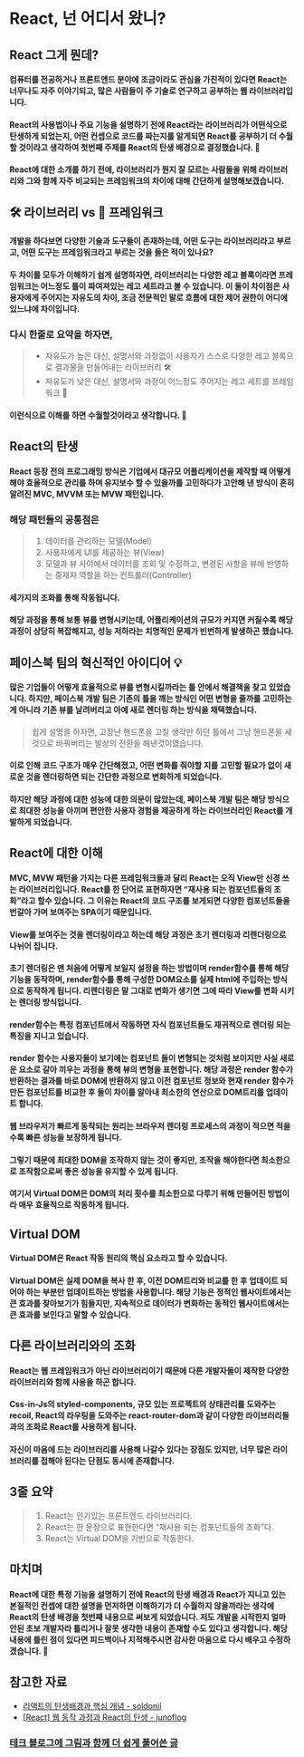 # React, 넌 어디서 왔니?

## React 그게 뭔데?

#### 컴퓨터를 전공하거나 프론트엔드 분야에 조금이라도 관심을 가진적이 있다면 React는 너무나도 자주 이야기되고, 많은 사람들이 주 기술로 연구하고 공부하는 **웹 라이브러리**입니다.

#### React의 사용법이나 주요 기능을 설명하기 전에 React라는 라이브러리가 어떤식으로 탄생하게 되었는지, 어떤 컨셉으로 코드를 짜는지를 알게되면 React를 공부하기 더 수월할 것이라고 생각하여 첫번째 주제를 React의 탄생 배경으로 결정했습니다. 🥳

#### React에 대한 소개를 하기 전에, 라이브러리가 뭔지 잘 모르는 사람들을 위해 라이브러리와 그와 함께 자주 비교되는 프레임워크의 차이에 대해 간단하게 설명해보겠습니다.

## 🛠 라이브러리 vs 🧩 프레임워크

#### 개발을 하다보면 다양한 기술과 도구들이 존재하는데, 어떤 도구는 라이브러리라고 부르고, 어떤 도구는 프레임워크라고 부르는 것을 들은 적이 있나요?

#### 두 차이를 모두가 이해하기 쉽게 설명하자면, **라이브러리는 다양한 레고 블록**이라면 프레임워크는 어느정도 틀이 짜여져있는 레고 세트라고 볼 수 있습니다. 이 둘이 차이점은 사용자에게 주어지는 자유도의 차이, 조금 전문적인 말로 흐름에 대한 제어 권한이 어디에 있느냐에 차이입니다.

### 다시 한줄로 요약을 하자면,

> - 자유도가 높은 대신, 설명서와 과정없이 사용자가 스스로 다양한 레고 블록으로 결과물을 만들어내는 라이브러리 🛠
> - 자유도가 낮은 대신, 설명서와 과정이 어느정도 주어지는 레고 세트를 프레임워크 🧩

#### 이런식으로 이해를 하면 수월할것이라고 생각합니다. 🤔

## React의 탄생

#### React 등장 전의 프로그래밍 방식은 기업에서 대규모 어플리케이션을 제작할 때 어떻게 해야 효율적으로 관리를 하며 유지보수 할 수 있을까를 고민하다가 고안해 낸 방식이 흔히 알려진 MVC, MVVM 또는 MVW 패턴입니다.

### 해당 패턴들의 공통점은

> 1. 데이터를 관리하는 모델(Model)
> 2. 사용자에게 UI를 제공하는 뷰(View)
> 3. 모델과 뷰 사이에서 데이터를 조회 및 수정하고, 변경된 사항을 뷰에 반영하는 중재자 역할을 하는 컨트롤러(Controller)

#### 세가지의 조화를 통해 작동됩니다.

#### 해당 과정을 통해 보통 뷰를 변형시키는데, 어플리케이션의 규모가 커지면 커질수록 해당 과정이 상당히 복잡해지고, 성능 저하라는 치명적인 문제가 빈번하게 발생하곤 했습니다.

## 페이스북 팀의 혁신적인 아이디어 💡

#### 많은 기업들이 어떻게 효율적으로 뷰를 변형시킬까라는 틀 안에서 해결책을 찾고 있었습니다. 하지만, 페이스북 개발 팀은 기존의 틀을 깨는 방식인 어떤 변형을 줄까를 고민하는게 아니라 기존 뷰를 날려버리고 아예 새로 렌더링 하는 방식을 채택했습니다.

> 쉽게 설명을 하자면, 고장난 핸드폰을 고칠 생각만 하던 틀에서 그냥 핸드폰을 새것으로 바꿔버리는 발상의 전환을 해낸것이였습니다.

#### 이로 인해 코드 구조가 매우 간단해졌고, 어떤 변화를 줘야할 지를 고민할 필요가 없이 새로운 것을 렌더링하면 되는 간단한 과정으로 변화하게 되었습니다.

#### 하지만 해당 과정에 대한 성능에 대한 의문이 많았는데, 페이스북 개발 팀은 해당 방식으로 최대한 성능을 아끼며 편안한 사용자 경험을 제공하게 하는 라이브러리인 React를 개발하게 되었습니다.

## React에 대한 이해

#### MVC, MVW 패턴을 가지는 다른 프레임워크들과 달리 React는 오직 View만 신경 쓰는 라이브러리입니다. React를 한 단어로 표현하자면 “재사용 되는 컴포넌트들의 조화”라고 할수 있습니다. 그 이유는 React의 코드 구조를 보게되면 다양한 컴포넌트들을 번갈아 가며 보여주는 SPA이기 때문입니다.

#### View를 보여주는 것을 렌더링이라고 하는데 해당 과정은 초기 렌더링과 리렌더링으로 나뉘어 집니다.

#### 초기 렌더링은 맨 처음에 어떻게 보일지 설정을 하는 방법이며 render함수를 통해 해당 기능을 동작하며, render함수를 통해 구성한 DOM요소를 실제 html에 주입하는 방식으로 동작하게 됩니다. 리렌더링은 말 그대로 변화가 생기면 그에 따라 View를 변화 시키는 렌더링 방식입니다.

#### render함수는 특정 컴포넌트에서 작동하면 자식 컴포넌트들도 재귀적으로 렌더링 되는 특징을 지니고 있습니다.

#### render 함수는 사용자들이 보기에는 컴포넌트 들이 변형되는 것처럼 보이지만 사실 새로운 요소로 갈아 끼우는 과정을 통해 뷰의 변형을 표현합니다. 해당 과정은 render 함수가 반환하는 결과를 바로 DOM에 반환하지 않고 이전 컴포넌트 정보와 현재 render 함수가 만든 컴포넌트를 비교한 후 둘이 차이를 알아내 최소한의 연산으로 DOM트리를 업데이트 합니다.

#### 웹 브라우저가 빠르게 동작되는 원리는 브라우저 렌더링 프로세스의 과정이 적으면 적을수록 빠른 성능을 보장하게 됩니다.

#### 그렇기 때문에 최대한 DOM을 조작하지 않는 것이 좋지만, 조작을 해야한다면 최소한으로 조작함으로써 좋은 성능을 유지할 수 있게 됩니다.

#### 여기서 Virtual DOM은 DOM의 처리 횟수를 최소한으로 다루기 위해 만들어진 방법이라 매우 효율적으로 작동하게 됩니다.

## Virtual DOM

#### Virtual DOM은 React 작동 원리의 핵심 요소라고 할 수 있습니다.

#### Virtual DOM은 실제 DOM을 복사 한 후, 이전 DOM트리와 비교를 한 후 업데이트 되어야 하는 부분만 업데이트하는 방법을 사용합니다. 해당 기능은 정적인 웹사이트에서는 큰 효과를 찾아보기가 힘들지만, 지속적으로 데이터가 변화하는 동적인 웹사이트에서는 큰 효과를 보인다고 말할 수 있습니다.

## 다른 라이브러리와의 조화

#### React는 웹 프레임워크가 아닌 라이브러리이기 때문에 다른 개발자들이 제작한 다양한 라이브러리와 함께 사용을 하곤 합니다.

#### Css-in-Js의 styled-components, 규모 있는 프로젝트의 상태관리를 도와주는 recoil, React의 라우팅을 도와주는 react-router-dom과 같이 다양한 라이브러리들과의 조화로 React를 사용하게 됩니다.

#### 자신이 마음에 드는 라이브러리를 사용해 나갈수 있다는 장점도 있지만, 너무 많은 라이브러리를 접해야 된다는 단점도 동시에 존재합니다.

## 3줄 요약

> 1. React는 인기있는 프론트엔드 라이브러리다.
> 2. React는 한 문장으로 표현한다면 “재사용 되는 컴포넌트들의 조화”다.
> 3. React는 Virtual DOM을 기반으로 작동한다.

## 마치며

#### React에 대한 특정 기능을 설명하기 전에 React의 탄생 배경과 React가 지니고 있는 본질적인 컨셉에 대한 설명을 먼저하면 이해하기가 더 수월하지 않을까라는 생각에 React의 탄생 배경을 첫번째 내용으로 써보게 되었습니다. 저도 개발을 시작한지 얼마 안된 초보 개발자라 틀리거나 잘못 생각한 내용이 존재할 수도 있다고 생각합니다. 해당 내용에 틀린 점이 있다면 피드백이나 지적해주시면 감사한 마음으로 다시 배우고 수정하겠습니다. 🙏

## 참고한 자료

- [리액트의 탄생배경과 핵심 개념 - soldonii](https://soldonii.tistory.com/100)
- [[React] 웹 동작 과정과 React의 탄생 - junoflog](https://velog.io/@juno7803/React%EA%B0%80-%ED%83%9C%EC%96%B4%EB%82%9C-%EB%B0%B0%EA%B2%BD)

### [테크 블로그에 그림과 함께 더 쉽게 풀어쓴 글](https://billili.tistory.com/3)
